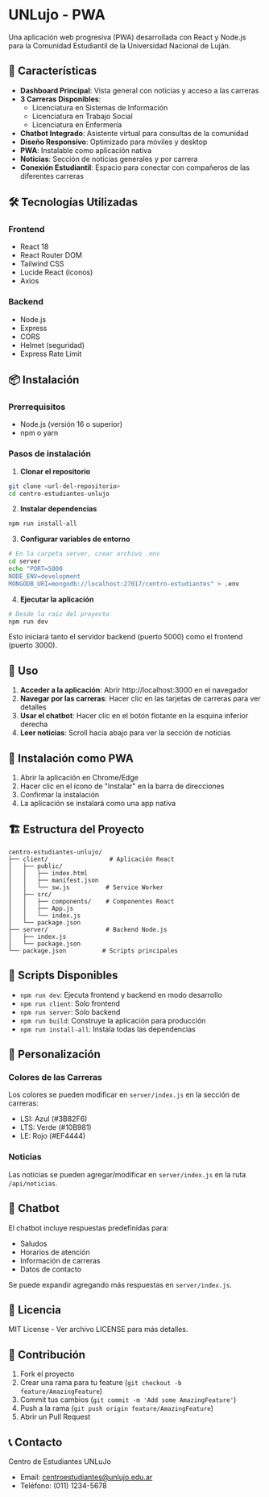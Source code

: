 # UNLujo - PWA

Una aplicación web progresiva (PWA) desarrollada con React y Node.js para la Comunidad Estudiantil de la Universidad Nacional de Luján.

## 🚀 Características

- **Dashboard Principal**: Vista general con noticias y acceso a las carreras
- **3 Carreras Disponibles**:
  - Licenciatura en Sistemas de Información
  - Licenciatura en Trabajo Social  
  - Licenciatura en Enfermería
- **Chatbot Integrado**: Asistente virtual para consultas de la comunidad
- **Diseño Responsivo**: Optimizado para móviles y desktop
- **PWA**: Instalable como aplicación nativa
- **Noticias**: Sección de noticias generales y por carrera
- **Conexión Estudiantil**: Espacio para conectar con compañeros de las diferentes carreras

## 🛠️ Tecnologías Utilizadas

### Frontend
- React 18
- React Router DOM
- Tailwind CSS
- Lucide React (iconos)
- Axios

### Backend
- Node.js
- Express
- CORS
- Helmet (seguridad)
- Express Rate Limit

## 📦 Instalación

### Prerrequisitos
- Node.js (versión 16 o superior)
- npm o yarn

### Pasos de instalación

1. **Clonar el repositorio**
```bash
git clone <url-del-repositorio>
cd centro-estudiantes-unlujo
```

2. **Instalar dependencias**
```bash
npm run install-all
```

3. **Configurar variables de entorno**
```bash
# En la carpeta server, crear archivo .env
cd server
echo "PORT=5000
NODE_ENV=development
MONGODB_URI=mongodb://localhost:27017/centro-estudiantes" > .env
```

4. **Ejecutar la aplicación**
```bash
# Desde la raíz del proyecto
npm run dev
```

Esto iniciará tanto el servidor backend (puerto 5000) como el frontend (puerto 3000).

## 🚀 Uso

1. **Acceder a la aplicación**: Abrir http://localhost:3000 en el navegador
2. **Navegar por las carreras**: Hacer clic en las tarjetas de carreras para ver detalles
3. **Usar el chatbot**: Hacer clic en el botón flotante en la esquina inferior derecha
4. **Leer noticias**: Scroll hacia abajo para ver la sección de noticias

## 📱 Instalación como PWA

1. Abrir la aplicación en Chrome/Edge
2. Hacer clic en el ícono de "Instalar" en la barra de direcciones
3. Confirmar la instalación
4. La aplicación se instalará como una app nativa

## 🏗️ Estructura del Proyecto

```
centro-estudiantes-unlujo/
├── client/                 # Aplicación React
│   ├── public/
│   │   ├── index.html
│   │   ├── manifest.json
│   │   └── sw.js          # Service Worker
│   ├── src/
│   │   ├── components/    # Componentes React
│   │   ├── App.js
│   │   └── index.js
│   └── package.json
├── server/                # Backend Node.js
│   ├── index.js
│   └── package.json
└── package.json          # Scripts principales
```

## 🔧 Scripts Disponibles

- `npm run dev`: Ejecuta frontend y backend en modo desarrollo
- `npm run client`: Solo frontend
- `npm run server`: Solo backend
- `npm run build`: Construye la aplicación para producción
- `npm run install-all`: Instala todas las dependencias

## 🎨 Personalización

### Colores de las Carreras
Los colores se pueden modificar en `server/index.js` en la sección de carreras:
- LSI: Azul (#3B82F6)
- LTS: Verde (#10B981)  
- LE: Rojo (#EF4444)

### Noticias
Las noticias se pueden agregar/modificar en `server/index.js` en la ruta `/api/noticias`.

## 🤖 Chatbot

El chatbot incluye respuestas predefinidas para:
- Saludos
- Horarios de atención
- Información de carreras
- Datos de contacto

Se puede expandir agregando más respuestas en `server/index.js`.

## 📄 Licencia

MIT License - Ver archivo LICENSE para más detalles.

## 👥 Contribución

1. Fork el proyecto
2. Crear una rama para tu feature (`git checkout -b feature/AmazingFeature`)
3. Commit tus cambios (`git commit -m 'Add some AmazingFeature'`)
4. Push a la rama (`git push origin feature/AmazingFeature`)
5. Abrir un Pull Request

## 📞 Contacto

Centro de Estudiantes UNLuJo
- Email: centroestudiantes@unlujo.edu.ar
- Teléfono: (011) 1234-5678
